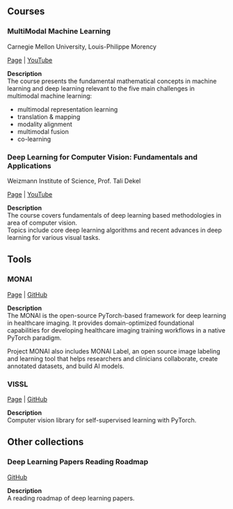 ## Courses

### MultiModal Machine Learning
Carnegie Mellon University, Louis-Philippe Morency

[Page](https://cmu-multicomp-lab.github.io/mmml-course/fall2020/) | [YouTube](https://www.youtube.com/playlist?list=PL-Fhd_vrvisNup9YQs_TdLW7DQz-lda0G)

**Description**  
The course presents the fundamental mathematical concepts in machine learning and deep learning relevant to the five main challenges in multimodal machine learning:
- multimodal representation learning
- translation & mapping
- modality alignment
- multimodal fusion
- co-learning

### Deep Learning for Computer Vision: Fundamentals and Applications
Weizmann Institute of Science, Prof. Tali Dekel

[Page](https://dl4cv.github.io/index.html) | [YouTube](https://www.youtube.com/playlist?list=PL_Z2_U9MIJdNgFM7-f2fZ9ZxjVRP_jhJv)

**Description**  
The course covers fundamentals of deep learning based methodologies in area of computer vision.  
Topics include core deep learning algorithms and recent advances in deep learning for various visual tasks.

## Tools

### MONAI

[Page](https://monai.io/) | [GitHub](https://github.com/Project-MONAI)

**Description**  
The MONAI is the open-source PyTorch-based framework for deep learning in healthcare imaging. It provides domain-optimized foundational capabilities for developing healthcare imaging training workflows in a native PyTorch paradigm.  

Project MONAI also includes MONAI Label, an open source image labeling and learning tool that helps researchers and clinicians collaborate, create annotated datasets, and build AI models.

### VISSL

[Page](https://vissl.ai/) | [GitHub](https://github.com/facebookresearch/vissl)

**Description**  
Computer vision library for self-supervised learning with PyTorch.

## Other collections

### Deep Learning Papers Reading Roadmap

[GitHub](https://github.com/floodsung/Deep-Learning-Papers-Reading-Roadmap?fbclid=IwAR0vAPQvknhVQ8a6XKmvyl1fhlEWtUSLld3EwEqw94YUh597Z5wOmOCGwzc)

**Description**  
A reading roadmap of deep learning papers.
